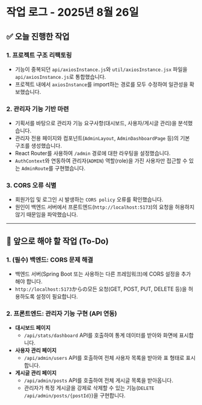 
# 작업 로그 - 2025년 8월 26일

## ✅ 오늘 진행한 작업

### 1. 프로젝트 구조 리팩토링
- 기능이 중복되던 `api/axiosInstance.js`와 `util/axiosInstance.jsx` 파일을 `api/axiosInstance.js`로 통합했습니다.
- 프로젝트 내에서 `axiosInstance`를 import하는 경로를 모두 수정하여 일관성을 확보했습니다.

### 2. 관리자 기능 기반 마련
- 기획서를 바탕으로 관리자 기능 요구사항(대시보드, 사용자/게시글 관리)을 분석했습니다.
- 관리자 전용 페이지와 컴포넌트(`AdminLayout`, `AdminDashboardPage` 등)의 기본 구조를 생성했습니다.
- React Router를 사용하여 `/admin` 경로에 대한 라우팅을 설정했습니다.
- `AuthContext`와 연동하여 관리자(`ADMIN`) 역할(role)을 가진 사용자만 접근할 수 있는 `AdminRoute`를 구현했습니다.

### 3. CORS 오류 식별
- 회원가입 및 로그인 시 발생하는 `CORS policy` 오류를 확인했습니다.
- 원인이 백엔드 서버에서 프론트엔드(`http://localhost:5173`)의 요청을 허용하지 않기 때문임을 파악했습니다.

---

## 🚀 앞으로 해야 할 작업 (To-Do)

### 1. **(필수) 백엔드: CORS 문제 해결**
- 백엔드 서버(Spring Boot 또는 사용하는 다른 프레임워크)에 CORS 설정을 추가해야 합니다.
- `http://localhost:5173`からの모든 요청(GET, POST, PUT, DELETE 등)을 허용하도록 설정이 필요합니다.

### 2. 프론트엔드: 관리자 기능 구현 (API 연동)
- **대시보드 페이지**
  - `/api/stats/dashboard` API를 호출하여 통계 데이터를 받아와 화면에 표시합니다.
- **사용자 관리 페이지**
  - `/api/admin/users` API를 호출하여 전체 사용자 목록을 받아와 표 형태로 표시합니다.
- **게시글 관리 페이지**
  - `/api/admin/posts` API를 호출하여 전체 게시글 목록을 받아옵니다.
  - 관리자가 특정 게시글을 강제로 삭제할 수 있는 기능(`DELETE /api/admin/posts/{postId}`)을 구현합니다.

